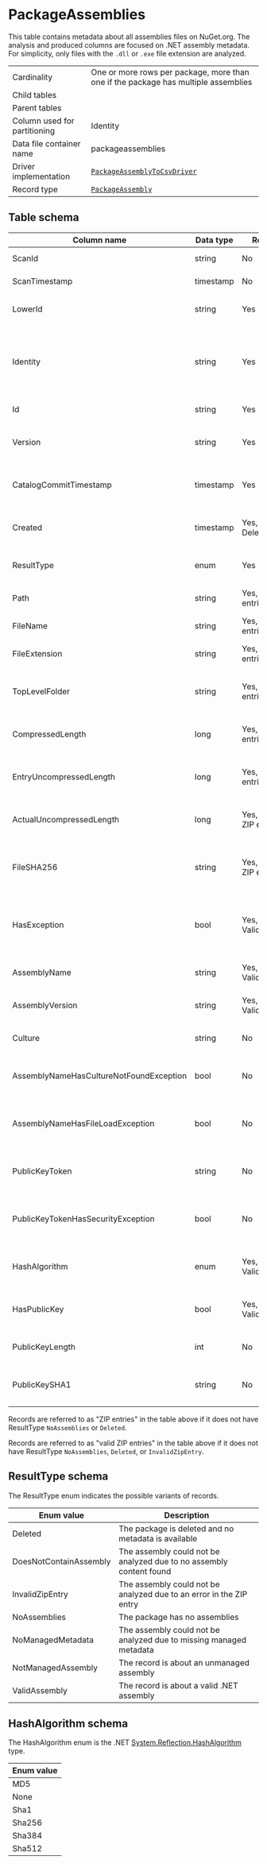 # PackageAssemblies

This table contains metadata about all assemblies files on NuGet.org. The analysis and produced columns are focused on .NET assembly metadata.
For simplicity, only files with the `.dll` or `.exe` file extension are analyzed.

|                              |                                                                                                                               |
| ---------------------------- | ----------------------------------------------------------------------------------------------------------------------------- |
| Cardinality                  | One or more rows per package, more than one if the package has multiple assemblies                                            |
| Child tables                 |                                                                                                                               |
| Parent tables                |                                                                                                                               |
| Column used for partitioning | Identity                                                                                                                      |
| Data file container name     | packageassemblies                                                                                                             |
| Driver implementation        | [`PackageAssemblyToCsvDriver`](../../src/Worker.Logic/CatalogScan/Drivers/PackageAssemblyToCsv/PackageAssemblyToCsvDriver.cs) |
| Record type                  | [`PackageAssembly`](../../src/Worker.Logic/CatalogScan/Drivers/PackageAssemblyToCsv/PackageAssembly.cs)                       |

## Table schema

| Column name                             | Data type | Required                   | Description                                                            |
| --------------------------------------- | --------- | -------------------------- | ---------------------------------------------------------------------- |
| ScanId                                  | string    | No                         | Unused, always empty                                                   |
| ScanTimestamp                           | timestamp | No                         | Unused, always empty                                                   |
| LowerId                                 | string    | Yes                        | Lowercase package ID. Good for joins                                   |
| Identity                                | string    | Yes                        | Lowercase package ID and lowercase, normalized version. Good for joins |
| Id                                      | string    | Yes                        | Original case package ID                                               |
| Version                                 | string    | Yes                        | Original case, normalized package version                              |
| CatalogCommitTimestamp                  | timestamp | Yes                        | Latest catalog commit timestamp for the package                        |
| Created                                 | timestamp | Yes, for non-Deleted       | When the package version was created                                   |
| ResultType                              | enum      | Yes                        | Type of record (e.g. Available, Deleted)                               |
| Path                                    | string    | Yes, for ZIP entries       | The relative file path within the .nupkg                               |
| FileName                                | string    | Yes, for ZIP entries       | The file name from the Path                                            |
| FileExtension                           | string    | Yes, for ZIP entries       | The file extension from the Path                                       |
| TopLevelFolder                          | string    | Yes, for ZIP entries       | The first folder (i.e. directory) name from the Path                   |
| CompressedLength                        | long      | Yes, for ZIP entries       | The compressed size of the assembly                                    |
| EntryUncompressedLength                 | long      | Yes, for ZIP entries       | The uncompressed size of the assembly                                  |
| ActualUncompressedLength                | long      | Yes, for valid ZIP entries | The uncompressed size of the assembly                                  |
| FileSHA256                              | string    | Yes, for valid ZIP entries | The Base64 encoded SHA256 hash of the assembly file                    |
| HasException                            | bool      | Yes, for ValidAssembly     | Whether an exception was thrown while reading .NET assembly metadata   |
| AssemblyName                            | string    | Yes, for ValidAssembly     | The .NET assembly Name                                                 |
| AssemblyVersion                         | string    | Yes, for ValidAssembly     | The .NET assembly version                                              |
| Culture                                 | string    | No                         | The culture of the .NET assembly                                       |
| AssemblyNameHasCultureNotFoundException | bool      | No                         | The culture in the .NET assembly is unrecognized                       |
| AssemblyNameHasFileLoadException        | bool      | No                         | Reading the assembly name failed with a file load exception            |
| PublicKeyToken                          | string    | No                         | The public key token for .NET assembly strong naming                   |
| PublicKeyTokenHasSecurityException      | bool      | No                         | Reading the public key token threw a security exception                |
| HashAlgorithm                           | enum      | Yes, for ValidAssembly     | The hash algorithm enum for the assembly                               |
| HasPublicKey                            | bool      | Yes, for ValidAssembly     | Whether or not the .NET assembly has a public key                      |
| PublicKeyLength                         | int       | No                         | The length in bytes of the public key                                  |
| PublicKeySHA1                           | string    | No                         | The Base64 encoding SHA1 hash of the public key                        |

Records are referred to as "ZIP entries" in the table above if it does not have ResultType `NoAssemblies` or `Deleted`.

Records are referred to as "valid ZIP entries" in the table above if it does not have ResultType `NoAssemblies`, `Deleted`, or `InvalidZipEntry`.

## ResultType schema

The ResultType enum indicates the possible variants of records.

| Enum value             | Description                                                         |
| ---------------------- | ------------------------------------------------------------------- |
| Deleted                | The package is deleted and no metadata is available                 |
| DoesNotContainAssembly | The assembly could not be analyzed due to no assembly content found |
| InvalidZipEntry        | The assembly could not be analyzed due to an error in the ZIP entry |
| NoAssemblies           | The package has no assemblies                                       |
| NoManagedMetadata      | The assembly could not be analyzed due to missing managed metadata  |
| NotManagedAssembly     | The record is about an unmanaged assembly                           |
| ValidAssembly          | The record is about a valid .NET assembly                           |

## HashAlgorithm schema

The HashAlgorithm enum is the .NET [System.Reflection.HashAlgorithm](https://docs.microsoft.com/en-us/dotnet/api/system.reflection.assemblyname.hashalgorithm) type.

| Enum value |
| ---------- |
| MD5        |
| None       |
| Sha1       |
| Sha256     |
| Sha384     |
| Sha512     |

